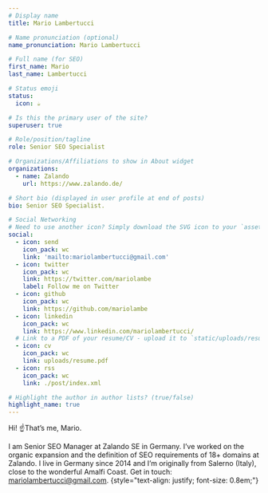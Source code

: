 ```yaml
---
# Display name
title: Mario Lambertucci

# Name pronunciation (optional)
name_pronunciation: Mario Lambertucci

# Full name (for SEO)
first_name: Mario
last_name: Lambertucci

# Status emoji
status:
  icon: ☕️

# Is this the primary user of the site?
superuser: true

# Role/position/tagline
role: Senior SEO Specialist   

# Organizations/Affiliations to show in About widget
organizations:
  - name: Zalando
    url: https://www.zalando.de/

# Short bio (displayed in user profile at end of posts)
bio: Senior SEO Specialist.

# Social Networking
# Need to use another icon? Simply download the SVG icon to your `assets/media/icons/` folder.
social:
  - icon: send
    icon_pack: wc
    link: 'mailto:mariolambertucci@gmail.com'
  - icon: twitter
    icon_pack: wc
    link: https://twitter.com/mariolambe
    label: Follow me on Twitter
  - icon: github
    icon_pack: wc
    link: https://github.com/mariolambe
  - icon: linkedin
    icon_pack: wc
    link: https://www.linkedin.com/mariolambertucci/
  # Link to a PDF of your resume/CV - upload it to `static/uploads/resume.pdf`
  - icon: cv
    icon_pack: wc
    link: uploads/resume.pdf
  - icon: rss
    icon_pack: wc
    link: ./post/index.xml

# Highlight the author in author lists? (true/false)
highlight_name: true
---
```

Hi! ☝️That’s me, Mario.

I am Senior SEO Manager at Zalando SE in Germany. I’ve worked on the organic expansion and the definition of SEO requirements of 18+ domains at Zalando.
I live in Germany since 2014 and I’m originally from Salerno (Italy), close to the wonderful Amalfi Coast.
Get in touch: mariolambertucci@gmail.com.
{style="text-align: justify; font-size: 0.8em;"}
